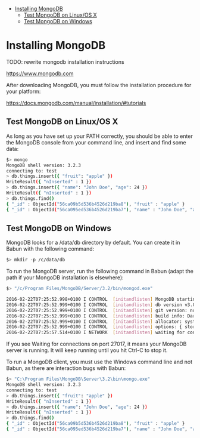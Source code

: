 <!-- START doctoc generated TOC please keep comment here to allow auto update -->
<!-- DON'T EDIT THIS SECTION, INSTEAD RE-RUN doctoc TO UPDATE -->


- [Installing MongoDB](#installing-mongodb)
  - [Test MongoDB on Linux/OS X](#test-mongodb-on-linuxos-x)
  - [Test MongoDB on Windows](#test-mongodb-on-windows)

<!-- END doctoc generated TOC please keep comment here to allow auto update -->

# Installing MongoDB

TODO: rewrite mongodb installation instructions

https://www.mongodb.com

After downloading MongoDB, you must follow the installation procedure for your platform:

https://docs.mongodb.com/manual/installation/#tutorials



## Test MongoDB on Linux/OS X

As long as you have set up your PATH correctly, you should be able to enter the MongoDB console from your command line, and insert and find some data:

```bash
$> mongo
MongoDB shell version: 3.2.3
connecting to: test
> db.things.insert({ "fruit": "apple" })
WriteResult({ "nInserted" : 1 })
> db.things.insert({ "name": "John Doe", "age": 24 })
WriteResult({ "nInserted" : 1 })
> db.things.find()
{ "_id" : ObjectId("56ca09b5d536b4526d219ba8"), "fruit" : "apple" }
{ "_id" : ObjectId("56ca095ed536b4526d219ba7"), "name" : "John Doe", "age" : 24 }
```



## Test MongoDB on Windows

MongoDB looks for a /data/db directory by default. You can create it in Babun with the following command:

```bash
$> mkdir -p /c/data/db
```

To run the MongoDB server, run the following command in Babun (adapt the path if your MongoDB installation is elsewhere):

```bash
$> "/c/Program Files/MongoDB/Server/3.2/bin/mongod.exe"

2016-02-22T07:25:52.998+0100 I CONTROL  [initandlisten] MongoDB starting : pid=203 port=27017 dbpath=/opt/local/var/db/mongodb 64-bit host=Phaeton.local
2016-02-22T07:25:52.999+0100 I CONTROL  [initandlisten] db version v3.0.7
2016-02-22T07:25:52.999+0100 I CONTROL  [initandlisten] git version: nogitversion
2016-02-22T07:25:52.999+0100 I CONTROL  [initandlisten] build info: Darwin tenten-slave.macports.org 14.5.0 Darwin Kernel Version 14.5.0: Wed Jul 29 02:26:53 PDT 2015; root:xnu-2782.40.9~1/RELEASE_X86_64 x86_64 BOOST_LIB_VERSION=1_49
2016-02-22T07:25:52.999+0100 I CONTROL  [initandlisten] allocator: system
2016-02-22T07:25:52.999+0100 I CONTROL  [initandlisten] options: { storage: { dbPath: "/opt/local/var/db/mongodb" }, systemLog: { destination: "file", logAppend: true, path: "/opt/local/var/log/mongodb/mongodb.log" } }
2016-02-22T07:25:57.514+0100 I NETWORK  [initandlisten] waiting for connections on port 27017
```

If you see Waiting for connections on port 27017, it means your MongoDB server is running. It will keep running until you hit Ctrl-C to stop it.

To run a MongoDB client, you must use the Windows command line and not Babun, as there are interaction bugs with Babun:

```bash
$> "C:\Program Files\MongoDB\Server\3.2\bin\mongo.exe"
MongoDB shell version: 3.2.3
connecting to: test
> db.things.insert({ "fruit": "apple" })
WriteResult({ "nInserted" : 1 })
> db.things.insert({ "name": "John Doe", "age": 24 })
WriteResult({ "nInserted" : 1 })
> db.things.find()
{ "_id" : ObjectId("56ca09b5d536b4526d219ba8"), "fruit" : "apple" }
{ "_id" : ObjectId("56ca095ed536b4526d219ba7"), "name" : "John Doe", "age" : 24 }
```
